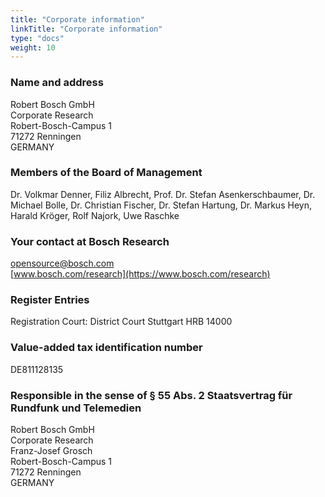 ```yaml
---
title: "Corporate information"
linkTitle: "Corporate information"
type: "docs"
weight: 10
---
```



### Name and address

Robert Bosch GmbH    
Corporate Research    
Robert-Bosch-Campus 1   
71272 Renningen    
GERMANY

### Members of the Board of Management

Dr. Volkmar Denner, Filiz Albrecht, Prof. Dr. Stefan Asenkerschbaumer, Dr. Michael Bolle, Dr. Christian Fischer, Dr. Stefan Hartung, Dr. Markus Heyn, Harald Kröger, Rolf Najork, Uwe Raschke

### Your contact at Bosch Research

<i class="fas fa-envelope"></i> [opensource@bosch.com](mailto:opensource@bosch.com)    
<i class="fas fa-link"></i> [www.bosch.com/research](https://www.bosch.com/research)

### Register Entries

Registration Court: District Court Stuttgart HRB 14000

### Value-added tax identification number

DE811128135

### Responsible in the sense of § 55 Abs. 2 Staatsvertrag für Rundfunk und Telemedien
Robert Bosch GmbH    
Corporate Research    
Franz-Josef Grosch  
Robert-Bosch-Campus 1   
71272 Renningen    
GERMANY


